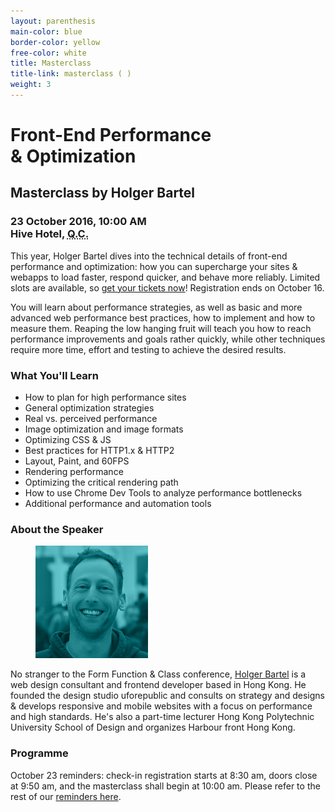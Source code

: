 ```yaml
---
layout: parenthesis
main-color: blue
border-color: yellow
free-color: white
title: Masterclass
title-link: masterclass ( )
weight: 3
---
```


# Front-End Performance &&nbsp;Optimization

## Masterclass by Holger Bartel

### 23 October 2016, 10:00 AM <br> Hive Hotel, <abbr title="Quezon City">Q.C.</abbr>

This year, Holger Bartel dives into the technical details of front-end performance and optimization: how you can supercharge your sites & webapps to load faster, respond quicker, and behave more reliably. Limited slots are available, so <a target="_blank" href="https://www.eventbrite.com/e/form-function-class-7-conference-tickets-24640606718#tickets">get your tickets now</a>! Registration ends on October 16.

You will learn about performance strategies, as well as basic and more advanced web performance best practices, how to implement and how to measure them. Reaping the low hanging fruit will teach you how to reach performance improvements and goals rather quickly, while other techniques require more time, effort and testing to achieve the desired results.

### What You'll Learn 

- How to plan for high performance sites
- General optimization strategies
- Real vs. perceived performance
- Image optimization and image formats
- Optimizing CSS & JS 
- Best practices for HTTP1.x & HTTP2
- Layout, Paint, and 60FPS
- Rendering performance 
- Optimizing the critical rendering path
- How to use Chrome Dev Tools to analyze performance bottlenecks
- Additional performance and automation tools

### About the Speaker

<figure><img src="/assets/speaker-holger.png" alt="Holger Bartel" width="180"> </figure>

No stranger to the Form Function & Class conference, <a href="http://foobartel.com">Holger Bartel</a> is a web design consultant and frontend developer based in Hong Kong. He founded the design studio uforepublic and consults on strategy and designs & develops responsive and mobile websites with a focus on performance and high standards. He's also a part-time lecturer Hong Kong Polytechnic University School of Design and organizes Harbour front Hong Kong.

### Programme

October 23 reminders: check-in registration starts at 8:30 am, doors close at 9:50 am, and the masterclass shall begin at 10:00 am. Please refer to the rest of our <a href="/reminders/">reminders here</a>.